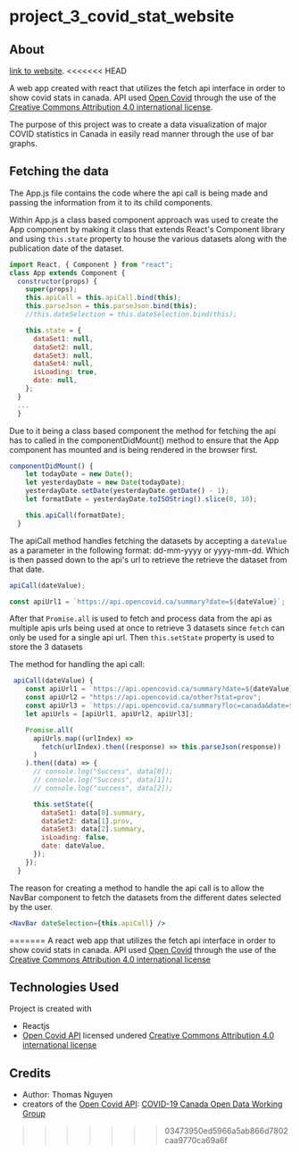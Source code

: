 # project_3_covid_stat_website

## About

[link to website](https://thomasnly.github.io/project_3_covid_stat_website/).
<<<<<<< HEAD

A web app created with react that utilizes the fetch api interface in order to show covid stats in canada. API used [Open Covid](https://opencovid.ca/api/) through the use of the [Creative Commons Attribution 4.0 international license](https://creativecommons.org/licenses/by/4.0/).

The purpose of this project was to create a data visualization of major COVID statistics in Canada in easily read manner through the use of bar graphs.

## Fetching the data

The App.js file contains the code where the api call is being made and passing the information from it to its child components.

Within App.js a class based component approach was used to create the App component by making it class that extends React's Component library and using `this.state` property to house the various datasets along with the publication date of the dataset.

```jsx
import React, { Component } from "react";
class App extends Component {
  constructor(props) {
    super(props);
    this.apiCall = this.apiCall.bind(this);
    this.parseJson = this.parseJson.bind(this);
    //this.dateSelection = this.dateSelection.bind(this);

    this.state = {
      dataSet1: null,
      dataSet2: null,
      dataSet3: null,
      dataSet4: null,
      isLoading: true,
      date: null,
    };
  }
  ...
  }
```

Due to it being a class based component the method for fetching the api has to called in the componentDidMount() method to ensure that the App component has mounted and is being rendered in the browser first.

```jsx
componentDidMount() {
    let todayDate = new Date();
    let yesterdayDate = new Date(todayDate);
    yesterdayDate.setDate(yesterdayDate.getDate() - 1);
    let formatDate = yesterdayDate.toISOString().slice(0, 10);

    this.apiCall(formatDate);
  }
```

The apiCall method handles fetching the datasets by accepting a `dateValue` as a parameter in the following format: dd-mm-yyyy or yyyy-mm-dd. Which is then passed down to the api's url to retrieve the retrieve the dataset from that date.

```jsx
apiCall(dateValue);
```

```jsx
const apiUrl1 = `https://api.opencovid.ca/summary?date=${dateValue}`;
```

After that `Promise.all` is used to fetch and process data from the api as multiple apis urls being used at once to retrieve 3 datasets since `fetch` can only be used for a single api url. Then `this.setState` property is used to store the 3 datasets

The method for handling the api call:

```jsx
 apiCall(dateValue) {
    const apiUrl1 = `https://api.opencovid.ca/summary?date=${dateValue}`;
    const apiUrl2 = "https://api.opencovid.ca/other?stat=prov";
    const apiUrl3 = `https://api.opencovid.ca/summary?loc=canada&date=${dateValue}`;
    let apiUrls = [apiUrl1, apiUrl2, apiUrl3];

    Promise.all(
      apiUrls.map((urlIndex) =>
        fetch(urlIndex).then((response) => this.parseJson(response))
      )
    ).then((data) => {
      // console.log("Success", data[0]);
      // console.log("Success", data[1]);
      // console.log("success", data[2]);

      this.setState({
        dataSet1: data[0].summary,
        dataSet2: data[1].prov,
        dataSet3: data[2].summary,
        isLoading: false,
        date: dateValue,
      });
    });
  }
```

The reason for creating a method to handle the api call is to allow the NavBar component to fetch the datasets from the different dates selected by the user.

```jsx
<NavBar dateSelection={this.apiCall} />
```
=======
 A react web app that utilizes the fetch api interface in order to show covid stats in canada. API used [Open Covid](https://opencovid.ca/api/) through the use of the [Creative Commons Attribution 4.0 international license](https://creativecommons.org/licenses/by/4.0/)
 
 ## Technologies Used
 Project is created with 
 * Reactjs
 * [Open Covid API](https://opencovid.ca/api/) licensed undered [Creative Commons Attribution 4.0 international license](https://creativecommons.org/licenses/by/4.0/)
 
 ## Credits
 * Author: Thomas Nguyen  
 * creators of the [Open Covid API](https://opencovid.ca/api/): [COVID-19 Canada Open Data Working Group](https://opencovid.ca/about/) 

>>>>>>> 03473950ed5966a5ab866d7802caa9770ca69a6f
